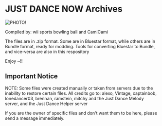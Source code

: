# JUST DANCE NOW Archives
![PHOTO!](https://sm.ign.com/t/ign_ap/articlepage/j/just-dance-now-hits-6-million-downloads/just-dance-now-hits-6-million-downloads_dzz5.1280.png)

Compiled by: wii sports bowling ball and CamiCami

The files are in .zip format. Some are in Bluestar format, while others are in Bundle format, ready for modding.
Tools for converting Bluestar to Bundle, and vice-versa are also in this respository

Enjoy ~!!

## Important Notice

NOTE: Some files were created manually or taken from servers due to the inability to restore certain files. All credits go to: alexo, Vintage, captainbob, lonedancer03, brennan, ramstein, mitchy and the Just Dance Melody server, and the Just Dance Helper server

If you are the owner of specific files and don't want them to be here, please send a message immediately.
